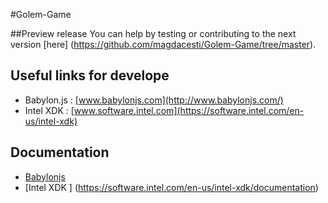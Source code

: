 #Golem-Game

##Preview release
You can help by testing or contributing to the next version [here] (https://github.com/magdacesti/Golem-Game/tree/master).

## Useful links for develope

 - Babylon.js : [www.babylonjs.com](http://www.babylonjs.com/)
 - Intel XDK : [www.software.intel.com](https://software.intel.com/en-us/intel-xdk)
 

## Documentation
- [Babylonjs ](http://doc.babylonjs.com)
- [Intel XDK ] (https://software.intel.com/en-us/intel-xdk/documentation)
